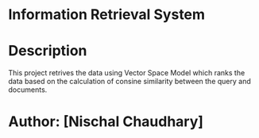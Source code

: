 # Information Retrieval System

# Description
This project retrives the data using Vector Space Model which ranks the data based on the calculation of consine similarity between the query and documents.

# Author: [Nischal Chaudhary]

